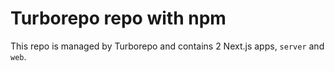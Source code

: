 # Turborepo repo with npm

This repo is managed by Turborepo and contains 2 Next.js apps, `server` and `web`.